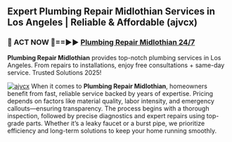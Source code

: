 ## Expert Plumbing Repair Midlothian Services in Los Angeles | Reliable & Affordable (ajvcx)  

<h3>🚿 ACT NOW 🌟==►► <a href="https://tinyurl.com/2ne6vx2x" rel="nofollow">Plumbing Repair Midlothian 24/7</a></h3>

**Plumbing Repair Midlothian** provides top-notch plumbing services in Los Angeles. From repairs to installations, enjoy free consultations + same-day service. Trusted Solutions 2025!

[![ajvcx](https://i.imgur.com/4PFF4AK.jpeg)](https://tinyurl.com/2ne6vx2x)
When it comes to **Plumbing Repair Midlothian**, homeowners benefit from fast, reliable service backed by years of expertise. Pricing depends on factors like material quality, labor intensity, and emergency callouts—ensuring transparency. The process begins with a thorough inspection, followed by precise diagnostics and expert repairs using top-grade parts. Whether it’s a leaky faucet or a burst pipe, we prioritize efficiency and long-term solutions to keep your home running smoothly.